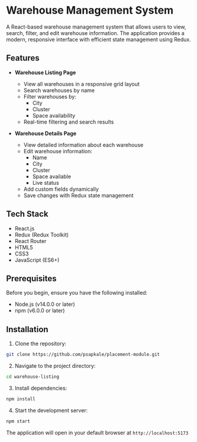 # Warehouse Management System

A React-based warehouse management system that allows users to view, search, filter, and edit warehouse information. The application provides a modern, responsive interface with efficient state management using Redux.

## Features

- **Warehouse Listing Page**
  - View all warehouses in a responsive grid layout
  - Search warehouses by name
  - Filter warehouses by:
    - City
    - Cluster
    - Space availability
  - Real-time filtering and search results

- **Warehouse Details Page**
  - View detailed information about each warehouse
  - Edit warehouse information:
    - Name
    - City
    - Cluster
    - Space available
    - Live status
  - Add custom fields dynamically
  - Save changes with Redux state management

## Tech Stack

- React.js
- Redux (Redux Toolkit)
- React Router
- HTML5
- CSS3
- JavaScript (ES6+)

## Prerequisites

Before you begin, ensure you have the following installed:
- Node.js (v14.0.0 or later)
- npm (v6.0.0 or later)

## Installation

1. Clone the repository:
```bash
git clone https://github.com/psapkale/placement-module.git
```

2. Navigate to the project directory:
```bash
cd warehouse-listing
```

3. Install dependencies:
```bash
npm install
```

4. Start the development server:
```bash
npm start
```

The application will open in your default browser at `http://localhost:5173`

